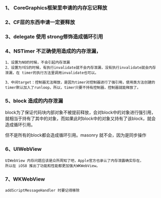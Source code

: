 
### 1、 CoreGraphics框架里申请的内存忘记释放

### 2、CF层的东西申请一定要释放  

### 3、delegate 使用 strong修饰造成循环引用

### 4、NSTimer 不正确使用造成的内存泄漏， 

    1、设置为NO的时候，不会引起内存泄漏
    2、设置为YES的时候，有执行invalidate就不会内存泄漏，没有执行invalidate就会内存泄漏，在 timer的执行方法里调用invalidate也可以。
    
    3、中间target：控制器无法释放，是因为timer对控制器进行了强引用，使用类方法创建的timer默认加入了runloop，所以，timer只要不持有控制器，控制器就能释放了。

### 5、block 造成的内存泄漏

block为了保证代码块内部对象不被提前释放，会对block中的对象进行强引用，就相当于持有了其中的对象，而如果此时block中的对象又持有了该block，就会造成循环引用。

但不是所有的block都会造成循环引用。masonry 就不会，因为是同步操作

### 6、UIWebView
    UIWebView 内存问题应该是众所周知了吧，Apple官方也承认了内存泄露确实存在，
    所以在 iOS8 推出了功能和性能都更加强大WKWebView。

### 7、WKWebView
    
    
    addScriptMessageHandler 时要记得移除





